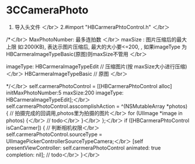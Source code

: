 # 3CCameraPhoto
1. 导入头文件 ＜/br＞
2.#import "HBCarmeraPhtoControl.h"  ＜/br＞

/*＜/br＞
  MaxPhotoNumber: 最多连拍数       ＜/br＞
  maxSize : 图片压缩后的最大上限 如:200(KB), 表达示图片压缩后, 最大的大小要<=200, , 如果imageType 为HBCarmeraImageTypeBasic(原图)则maxSize不管用   ＜/br＞
  
  imageType:  HBCarmeraImageTypeEdit      // 压缩图片(按 maxSize大小进行压缩)  ＜/br＞
              HBCarmeraImageTypeBasic     // 原图     ＜/br＞
              
*/＜/br＞
 self.carmeraPhotoControl = [[HBCarmeraPhtoControl alloc] initMaxPhotoNumber:5 maxSize:200 imageType: HBCarmeraImageTypeEdit];＜/br＞
    self.carmeraPhotoControl.asscomplishAction = ^(NSMutableArray *photos) {            // 拍摄完成的回调用,photos里为拍摄的图片＜/br＞
        for (UIImage *image in photos) {＜/br＞
            // todo＜/br＞
        }＜/br＞
    };＜/br＞
    if ([HBCarmeraPhtoControl isCanCarmer]) {                                          //  判断相机权限＜/br＞
        self.carmeraPhotoControl.sourceType = UIImagePickerControllerSourceTypeCamera;＜/br＞
        [self presentViewController: self.carmeraPhotoControl animated: true completion: nil];      // todo＜/br＞
    }＜/br＞
